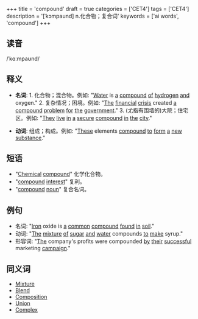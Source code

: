 +++
title = 'compound'
draft = true
categories = ['CET4']
tags = ['CET4']
description = '[ˈkɔmpaund] n.化合物；复合词'
keywords = ['ai words', 'compound']
+++

## 读音
/ˈkɑːmpaʊnd/

## 释义
- **名词**: 1. 化合物；混合物。例如: "[Water](/zh/post/water/) is [a](/zh/post/a/) [compound](/zh/post/compound/) [of](/zh/post/of/) [hydrogen](/zh/post/hydrogen/) [and](/zh/post/and/) oxygen."
             2. 复杂情况；困境。例如: "[The](/zh/post/the/) [financial](/zh/post/financial/) [crisis](/zh/post/crisis/) created [a](/zh/post/a/) [compound](/zh/post/compound/) [problem](/zh/post/problem/) [for](/zh/post/for/) [the](/zh/post/the/) [government](/zh/post/government/)."
             3. (尤指有围墙的)大院；住宅区。例如: "[They](/zh/post/they/) [live](/zh/post/live/) [in](/zh/post/in/) [a](/zh/post/a/) [secure](/zh/post/secure/) [compound](/zh/post/compound/) [in](/zh/post/in/) [the](/zh/post/the/) [city](/zh/post/city/)."

- **动词**: 组成；构成。例如: "[These](/zh/post/these/) elements [compound](/zh/post/compound/) [to](/zh/post/to/) [form](/zh/post/form/) [a](/zh/post/a/) [new](/zh/post/new/) [substance](/zh/post/substance/)."

## 短语
- "[Chemical](/zh/post/chemical/) [compound](/zh/post/compound/)" 化学化合物。
- "[compound](/zh/post/compound/) [interest](/zh/post/interest/)" 复利。
- "[compound](/zh/post/compound/) [noun](/zh/post/noun/)" 复合名词。

## 例句
- 名词: "[Iron](/zh/post/iron/) oxide is [a](/zh/post/a/) [common](/zh/post/common/) [compound](/zh/post/compound/) [found](/zh/post/found/) [in](/zh/post/in/) [soil](/zh/post/soil/)."
- 动词: "[The](/zh/post/the/) [mixture](/zh/post/mixture/) [of](/zh/post/of/) [sugar](/zh/post/sugar/) [and](/zh/post/and/) [water](/zh/post/water/) compounds [to](/zh/post/to/) [make](/zh/post/make/) syrup."
- 形容词: "[The](/zh/post/the/) company's profits were compounded [by](/zh/post/by/) [their](/zh/post/their/) [successful](/zh/post/successful/) marketing [campaign](/zh/post/campaign/)."

## 同义词
- [Mixture](/zh/post/mixture/)
- [Blend](/zh/post/blend/)
- [Composition](/zh/post/composition/)
- [Union](/zh/post/union/)
- [Complex](/zh/post/complex/)

